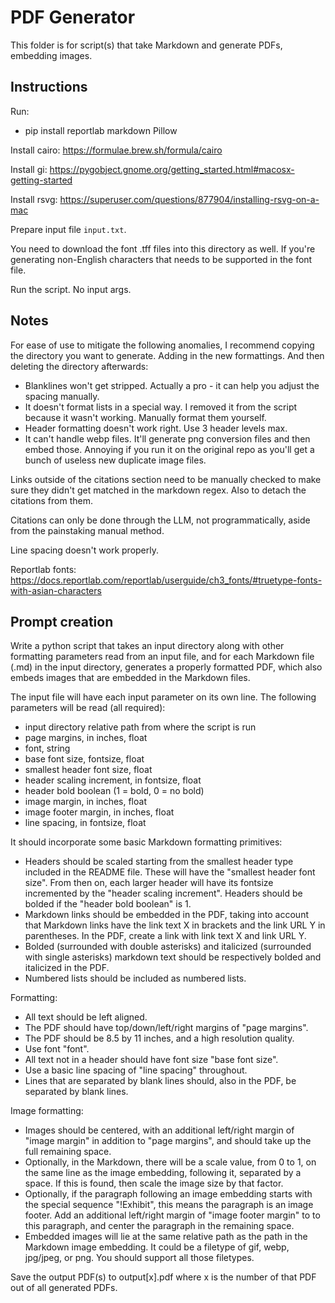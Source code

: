 # PDF Generator

This folder is for script(s) that take Markdown and generate PDFs, embedding images.

## Instructions

Run:
- pip install reportlab markdown Pillow

Install cairo: https://formulae.brew.sh/formula/cairo

Install gi: https://pygobject.gnome.org/getting_started.html#macosx-getting-started

Install rsvg: https://superuser.com/questions/877904/installing-rsvg-on-a-mac

Prepare input file `input.txt`.

You need to download the font .tff files into this directory as well. If you're generating non-English characters that needs to be supported in the font file.

Run the script. No input args.

## Notes

For ease of use to mitigate the following anomalies, I recommend copying the directory you want to generate. Adding in the new formattings. And then deleting the directory afterwards:
- Blanklines won't get stripped. Actually a pro - it can help you adjust the spacing manually.
- It doesn't format lists in a special way. I removed it from the script because it wasn't working. Manually format them yourself.
- Header formatting doesn't work right. Use 3 header levels max.
- It can't handle webp files. It'll generate png conversion files and then embed those. Annoying if you run it on the original repo as you'll get a bunch of useless new duplicate image files.

Links outside of the citations section need to be manually checked to make sure they didn't get matched in the markdown regex. Also to detach the citations from them.

Citations can only be done through the LLM, not programmatically, aside from the painstaking manual method.

Line spacing doesn't work properly.

Reportlab fonts: https://docs.reportlab.com/reportlab/userguide/ch3_fonts/#truetype-fonts-with-asian-characters

## Prompt creation

Write a python script that takes an input directory along with other formatting parameters read from an input file, and for each Markdown file (.md) in the input directory, generates a properly formatted PDF, which also embeds images that are embedded in the Markdown files.

The input file will have each input parameter on its own line. The following parameters will be read (all required):
- input directory relative path from where the script is run
- page margins, in inches, float
- font, string
- base font size, fontsize, float
- smallest header font size, float
- header scaling increment, in fontsize, float
- header bold boolean (1 = bold, 0 = no bold)
- image margin, in inches, float
- image footer margin, in inches, float
- line spacing, in fontsize, float

It should incorporate some basic Markdown formatting primitives:
- Headers should be scaled starting from the smallest header type included in the README file. These will have the "smallest header font size". From then on, each larger header will have its fontsize incremented by the "header scaling increment". Headers should be bolded if the "header bold boolean" is 1.
- Markdown links should be embedded in the PDF, taking into account that Markdown links have the link text X in brackets and the link URL Y in parentheses. In the PDF, create a link with link text X and link URL Y.
- Bolded (surrounded with double asterisks) and italicized (surrounded with single asterisks) markdown text should be respectively bolded and italicized in the PDF.
- Numbered lists should be included as numbered lists.

Formatting:
- All text should be left aligned.
- The PDF should have top/down/left/right margins of "page margins".
- The PDF should be 8.5 by 11 inches, and a high resolution quality.
- Use font "font".
- All text not in a header should have font size "base font size".
- Use a basic line spacing of "line spacing" throughout.
- Lines that are separated by blank lines should, also in the PDF, be separated by blank lines.

Image formatting:
- Images should be centered, with an additional left/right margin of "image margin" in addition to "page margins", and should take up the full remaining space.
- Optionally, in the Markdown, there will be a scale value, from 0 to 1, on the same line as the image embedding, following it, separated by a space. If this is found, then scale the image size by that factor.
- Optionally, if the paragraph following an image embedding starts with the special sequence "!Exhibit", this means the paragraph is an image footer. Add an additional left/right margin of "image footer margin" to to this paragraph, and center the paragraph in the remaining space.
- Embedded images will lie at the same relative path as the path in the Markdown image embedding. It could be a filetype of gif, webp, jpg/jpeg, or png. You should support all those filetypes.

Save the output PDF(s) to output[x].pdf where x is the number of that PDF out of all generated PDFs.